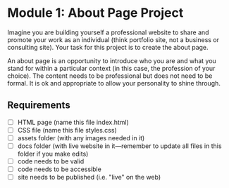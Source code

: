 # Module 1: About Page Project
Imagine you are building yourself a professional website to share and promote your work as an individual (think portfolio site, not a business or consulting site). Your task for this project is to create the about page.

An about page is an opportunity to introduce who you are and what you stand for within a particular context (in this case, the profession of your choice). The content needs to be professional but does not need to be formal. It is ok and appropriate to allow your personality to shine through.

## Requirements
- [ ] HTML page (name this file index.html)
- [ ] CSS file (name this file styles.css)
- [ ] assets folder (with any images needed in it)
- [ ] docs folder (with live website in it—remember to update all files in this folder if you make edits)
- [ ] code needs to be valid
- [ ] code needs to be accessible
- [ ] site needs to be published (i.e. "live" on the web)
